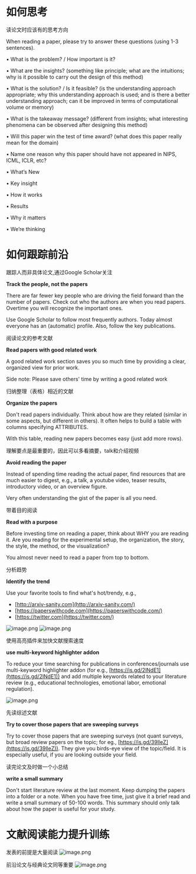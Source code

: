 # 如何思考
读论文时应该有的思考方向

When reading a paper, please try to answer these questions (using 1-3 sentences).

• What is the problem? / How important is it? 

• What are the insights? (something like principle; what are the intuitions; why is it possible to carry out the design of this method) 

• What is the solution? / Is it feasible? (is the understanding approach appropriate; why this understanding approach is used; and is there a better understanding approach; can it be improved in terms of computational volume or memory) 

• What is the takeaway message? (different from insights; what interesting phenomena can be observed after designing this method)

• Will this paper win the test of time award? (what does this paper really mean for the domain)

• Name one reason why this paper should have not appeared in NIPS, ICML, ICLR, etc?


• What’s New

• Key insight

• How it works

• Results 

• Why it matters

• We’re thinking


# 如何跟踪前沿


跟踪人而非具体论文,通过Google Scholar关注


**Track the people, not the papers**



There are far fewer key people who are driving the field forward than the number of papers. Check out who the authors are when you read papers. Overtime you will recognize the important ones.

Use Google Scholar to follow most frequently authors. Today almost everyone has an (automatic) profile. Also, follow the key publications.


阅读论文的参考文献

**Read papers with good related work**

A good related work section saves you so much time by providing a clear, organized view for prior work.

Side note: Please save others' time by writing a good related work


归纳整理（表格）相近的文献

**Organize the papers**

Don't read papers individually. Think about how are they related (similar in some aspects, but different in others). It often helps to build a table with columns specifying ATTRIBUTES.

With this table, reading new papers becomes easy (just add more rows).


理解要点是最重要的，因此可以多看摘要，talk和介绍视频

**Avoid reading the paper**
 
Instead of spending time reading the actual paper, find resources that are much easier to digest, e.g., a talk, a youtube video, teaser results, introductory video, or an overview figure.

Very often understanding the gist of the paper is all you need.

带着目的阅读

**Read with a purpose**
 
Before investing time on reading a paper, think about WHY you are reading it. Are you reading for the experimental setup, the organization, the story, the style, the method, or the visualization?

You almost never need to read a paper from top to bottom.


分析趋势

**Identify the trend**

Use your favorite tools to find what's hot/trendy, e.g.,
- [http://arxiv-sanity.com](http://arxiv-sanity.com/)
- [https://paperswithcode.com](https://paperswithcode.com/)
- [https://twitter.com](https://twitter.com/)

![image.png](https://kashiwa-pic.oss-cn-beijing.aliyuncs.com/20240729091116.png)
![image.png](https://kashiwa-pic.oss-cn-beijing.aliyuncs.com/20240729091136.png)


使用高亮插件来加快文献搜索速度

**use multi-keyword highlighter addon**

 To reduce your time searching for publications in conferences/journals use multi-keyword highlighter addon (for e.g., [https://is.gd/2lNdE1](https://is.gd/2lNdE1)) and add multiple keywords related to your literature review (e.g., educational technologies, emotional labor, emotional regulation).

![image.png](https://kashiwa-pic.oss-cn-beijing.aliyuncs.com/20240729091920.png)


先读综述文献

**Try to cover those papers that are sweeping surveys**
 
 Try to cover those papers that are sweeping surveys (not quant surveys, but broad review papers on the topic; for eg., [https://is.gd/39lleZ](https://is.gd/39lleZ)). They give you birds-eye view of the topic/field. It is especially useful, if you are looking outside your field.
 

读完论文及时做一个小总结

**write a small summary**

Don't start literature review at the last moment. Keep dumping the papers into a folder or a note. When you have free time, just give it a brief read and write a small summary of 50-100 words. This summary should only talk about how the paper is useful for your study.



# 文献阅读能力提升训练
发表的前提是大量阅读
![image.png](https://kashiwa-pic.oss-cn-beijing.aliyuncs.com/20240301191737.png)

前沿论文与经典论文同等重要
![image.png](https://kashiwa-pic.oss-cn-beijing.aliyuncs.com/20240301191817.png)

